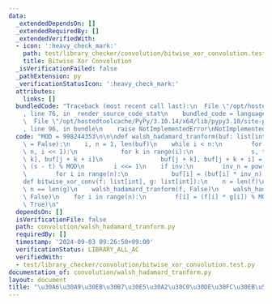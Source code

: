 ```yaml
---
data:
  _extendedDependsOn: []
  _extendedRequiredBy: []
  _extendedVerifiedWith:
  - icon: ':heavy_check_mark:'
    path: test/library_checker/convolution/bitwise_xor_convolution.test.py
    title: Bitwise Xor Convolution
  _isVerificationFailed: false
  _pathExtension: py
  _verificationStatusIcon: ':heavy_check_mark:'
  attributes:
    links: []
  bundledCode: "Traceback (most recent call last):\n  File \"/opt/hostedtoolcache/PyPy/3.10.14/x64/lib/pypy3.10/site-packages/onlinejudge_verify/documentation/build.py\"\
    , line 76, in _render_source_code_stat\n    bundled_code = language.bundle(\n\
    \  File \"/opt/hostedtoolcache/PyPy/3.10.14/x64/lib/pypy3.10/site-packages/onlinejudge_verify/languages/python.py\"\
    , line 96, in bundle\n    raise NotImplementedError\nNotImplementedError\n"
  code: "MOD = 998244353\n\n\ndef walsh_hadamard_tranform(buf: list[int], inv: bool\
    \ = False):\n    i, n = 1, len(buf)\n    while i < n:\n        for j in range(0,\
    \ n, i << 1):\n            for k in range(i):\n                s, t = buf[j +\
    \ k], buf[j + k + i]\n                buf[j + k], buf[j + k + i] = (s + t) % MOD,\
    \ (s - t) % MOD\n        i <<= 1\n    if inv:\n        inv_n = pow(n, -1, MOD)\n\
    \        for i in range(n):\n            buf[i] = (buf[i] * inv_n) % MOD\n\n\n\
    def bitwise_xor_conv(f: list[int], g: list[int]):\n    n = len(f)\n    assert\
    \ n == len(g)\n    walsh_hadamard_tranform(f, False)\n    walsh_hadamard_tranform(g,\
    \ False)\n    for i in range(n):\n        f[i] = (f[i] * g[i]) % MOD\n    walsh_hadamard_tranform(f,\
    \ True)\n"
  dependsOn: []
  isVerificationFile: false
  path: convolution/walsh_hadamard_tranform.py
  requiredBy: []
  timestamp: '2024-09-03 09:26:50+09:00'
  verificationStatus: LIBRARY_ALL_AC
  verifiedWith:
  - test/library_checker/convolution/bitwise_xor_convolution.test.py
documentation_of: convolution/walsh_hadamard_tranform.py
layout: document
title: "\u30A6\u30A9\u30EB\u30B7\u30E5\u30A2\u30C0\u30DE\u30FC\u30EB\u5909\u63DB"
---
```

